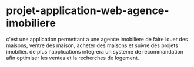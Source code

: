 # projet-application-web-agence-imobiliere
c'est une application permettant a une agence imobiliere 
de faire louer des maisons, ventre des maison, acheter des maisons
et suivre des projets imobilier.
de plus l'applications integrera un systeme de recommandation afin optimiser les ventes et la recherches de logement.
